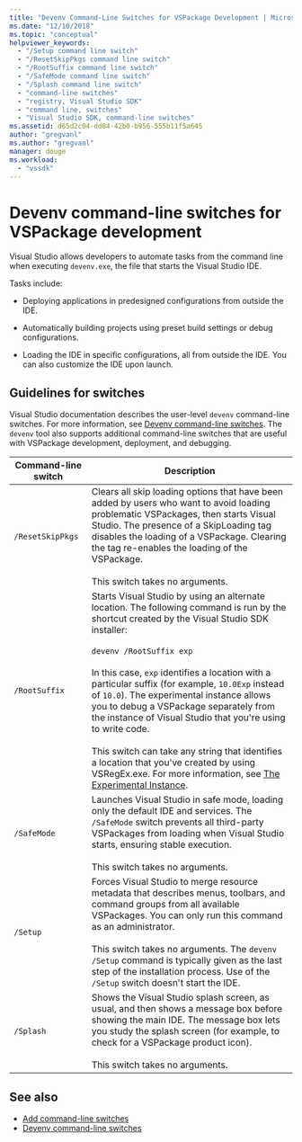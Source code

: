 ```yaml
---
title: "Devenv Command-Line Switches for VSPackage Development | Microsoft Docs"
ms.date: "12/10/2018"
ms.topic: "conceptual"
helpviewer_keywords: 
  - "/Setup command line switch"
  - "/ResetSkipPkgs command line switch"
  - "/RootSuffix command line switch"
  - "/SafeMode command line switch"
  - "/Splash command line switch"
  - "command-line switches"
  - "registry, Visual Studio SDK"
  - "command line, switches"
  - "Visual Studio SDK, command-line switches"
ms.assetid: d65d2c04-dd84-42b0-b956-555b11f5a645
author: "gregvanl"
ms.author: "gregvanl"
manager: douge
ms.workload: 
  - "vssdk"
---
```

# Devenv command-line switches for VSPackage development

Visual Studio allows developers to automate tasks from the command line when executing `devenv.exe`, the file that starts the Visual Studio IDE.  

 Tasks include:  

- Deploying applications in predesigned configurations from outside the IDE.  

- Automatically building projects using preset build settings or debug configurations.  

- Loading the IDE in specific configurations, all from outside the IDE. You can also customize the IDE upon launch.  

## Guidelines for switches

Visual Studio documentation describes the user-level `devenv` command-line switches. For more information, see [Devenv command-line switches](../ide/reference/devenv-command-line-switches.md). The `devenv` tool also supports additional command-line switches that are useful with VSPackage development, deployment, and debugging.  

| Command-line switch | Description |
|---------------------| - |
| `/ResetSkipPkgs` | Clears all skip loading options that have been added by users who want to avoid loading problematic VSPackages, then starts Visual Studio. The presence of a SkipLoading tag disables the loading of a VSPackage. Clearing the tag re-enables the loading of the VSPackage.<br /><br /> This switch takes no arguments. |
| `/RootSuffix` | Starts Visual Studio by using an alternate location. The following command is run by the shortcut created by the Visual Studio SDK installer:<br /><br /> `devenv /RootSuffix exp`<br /><br /> In this case, `exp` identifies a location with a particular suffix (for example, `10.0Exp` instead of `10.0`). The experimental instance allows you to debug a VSPackage separately from the instance of Visual Studio that you're using to write code.<br /><br /> This switch can take any string that identifies a location that you've created by using VSRegEx.exe. For more information, see [The Experimental Instance](../extensibility/the-experimental-instance.md). |
| `/SafeMode` | Launches Visual Studio in safe mode, loading only the default IDE and services. The `/SafeMode` switch prevents all third-party VSPackages from loading when Visual Studio starts, ensuring stable execution.<br /><br /> This switch takes no arguments. |
| `/Setup` | Forces Visual Studio to merge resource metadata that describes menus, toolbars, and command groups from all available VSPackages. You can only run this command as an administrator. <br /><br /> This switch takes no arguments. The `devenv /Setup` command is typically given as the last step of the installation process. Use of the `/Setup` switch doesn't start the IDE.|
| `/Splash` | Shows the Visual Studio splash screen, as usual, and then shows a message box before showing the main IDE. The message box lets you study the splash screen (for example, to check for a VSPackage product icon).<br /><br /> This switch takes no arguments. |

## See also

- [Add command-line switches](../extensibility/adding-command-line-switches.md)
- [Devenv command-line switches](../ide/reference/devenv-command-line-switches.md)